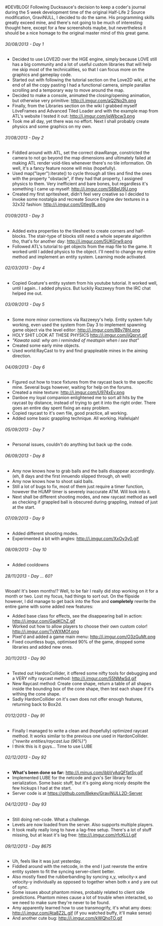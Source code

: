 #DEVBLOG!
Following Ducksauce's decision to keep a coder's journal during the 5 week development time of the original Half-Life 2 Source modification, GraviNULL, I decided to do the same. His programming skills greatly exceed mine, and there's not going to be much of interesting thought here, except for a few screenshots maybe, but nevertheless it should be a nice homage to the original master mind of this great game.

###### 30/08/2013 - Day 1
- Decided to use LOVE2D over the HGE engine, simply because LOVE still has a big community and a lot of useful custom libraries that will help me skip most of the technicalities, so that I can focus more on the graphics and gameplay code.
- Started out with following the tutorial section on the Love2D wiki, at the end of all the copy pasting I had a functional camera, simple parallax scrolling and a temporary way to move around the map.
- Decided to make a console, animated the closing/opening animation, but otherwise very primitive: http://i.imgur.com/aQ2No2h.png
- Finally, from the Libraries section on the wiki I grabbed myself LöveFrames and Advanced Tiled  Loader and with the example map from ATL's website I tested it out: http://i.imgur.com/jqWbcw3.png
- Took me all day, yet there was no effort. Next I shall probably create physics and some graphics on my own.

###### 31/08/2013 - Day 2
- Fiddled around with ATL, set the correct drawRange, constricted the camera to not go beyond the map dimensions and ultimately failed at making ATL render void-tiles whenever there's no tile information. Oh well, it's a fancy feature noone will miss (hopefully).
- Used map("layer"):iterate() to cycle through all tiles and find the ones with the property "obstacle", if they had that property, I assigned physics to them. Very inefficient and bare bones, but regardless it's something I came up myself: http://i.imgur.com/S88eU9U.png
- Created my first spritesheet, didn't feel very creative so I decided to invoke some nostalgia and recreate Source Engine dev textures in a 32x32 fashion: http://i.imgur.com/Gtleg9L.png

###### 01/09/2013 - Day 3
- Added extra properties to the tilesheet to create corners and half-blocks. The stair-type of blocks still need a whole seperate algorithm tho, that's for another day: http://i.imgur.com/5UKGrw9.png
- Followed ATL's tutorial to get objects from the map file to the game. It worked until I added physics to the object. I'll need to change my entire method and implement an entity system. Learning mode activated.

###### 02/03/2013 - Day 4
- Copied Goature's entity system from his youtube tutorial. It worked well, until I again.. I added physics. But luckily Razzeeyy from the IRC chat helped me out.

###### 03/09/2013 - Day 5
- Some more minor corrections via Razzeeyy's help. Entity system fully working, even used the system from Day 3 to implement spawning game object via the level editor: http://i.imgur.com/8Bv78hl.png
- HOLY SHIT LOOK AT THESE PHYSICS http://i.imgur.com/ijQprvt.gif
- *"Kawata said: why am i reminded of meatspin when i see that"*
- Created some early mine objects.
- Used world:RayCast to try and find grappleable mines in the aiming direction.

###### 04/09/2013 - Day 6
- Figured out how to trace fixtures from the raycast back to the specific mine. Several bugs however, waiting for help on the forums.
- Created a mine texture: http://i.imgur.com/U974xEv.png
- Danboe my loyal companion enlightened me to sort all hits by the raycast by distance, instead of trying to get it into the right order. There goes an entire day spent fixing an easy problem.
- Copied raycast to it's own file, good practice, all working.
- Added some basic grappling technique. All working. Hallelujah!

###### 05/09/2013 - Day 7
- Personal issues, couldn't do anything but back up the code.

###### 06/09/2013 - Day 8
- Amy now knows how to grab balls and the balls disappear accordingly. (eh, 8 days and the first innuendo slipped through, oh well)
- Amy now knows how to shoot said balls.
- Still a lot of bugs to fix, most of them just require a timer function, however the HUMP timer is severely inaccurate ATM. Will look into it.
- Next shall be different shooting modes, and new raycast method as well as checking if grappled ball is obscured during grappling, instead of just at the start.

###### 07/09/2013 - Day 9
- Added different shooting modes.	
- Experimented a bit with angles: http://i.imgur.com/XxOy3y0.gif

###### 08/09/2013 - Day 10
- Added cooldowns

###### 28/11/2013 - Day ... 60?
Wooah! It's been months!? Well, to be fair I really did stop working on it for a month or two. Lost my focus, had things to sort out. On the flipside however, I did manage to get back into the flow and **completely** rewrite the entire game with some added new features:
- Added base class for effects, see the disappearing ball in action: http://i.imgur.com/GadKChZ.gif
- Worked out how to allow players to choose their own custom color! http://i.imgur.com/TyWXMOf.png
- Pixel'd and added a game main menu: http://i.imgur.com/O3zGuMt.png
- Fixed countless bugs, optimised 90% of the game, dropped some libraries and added new ones.

###### 30/11/2013 - Day 90
- Tested out HardonCollider, it offered some nifty tools for debugging and a VERY nifty raycast method: http://i.imgur.com/55NMwSd.gif
- New Raycast method: Create cone shape, return a table of all shapes inside the bounding box of the cone shape, then test each shape if it's withing the cone shape.
- Sadly HardonCollider on it's own does not offer enough features, returning back to Box2d.

###### 01/12/2013 - Day 91
- Finally I managed to write a clean and (hopefully) optimized raycast method. It works similar to the previous one used in HardonCollider. (*"rewrite entities/raycast.lua (96%)"*)
- I think this is it guys... Time to use LUBE

###### 02/12/2013 - Day 92
- **What's been done so far:** http://i.minus.com/ibbVyAqQFfatSv.gif
- Implemented LUBE for the netcode and gvx's Ser library for serialization. Some basic stuff, but it's going along nicely despite the few hickups I had at the start.
- Server code is at https://github.com/Bekey/GraviNULL2D-Server

###### 04/12/2013 - Day 93
- Still doing net-code. What a challenge.
- Levels are now loaded from the server. Also supports multiple players.
- It took really really long to have a lag-free setup. There's a lot of stuff missing, but at least it's lag free: http://i.imgur.com/rfcKLLI.gif

###### 09/12/2013 - Day 8675
- Uh, feels like it was just yesterday.
- Fiddled around with the netcode, in the end I just rewrote the entire entity system to fit the syncing server-client better.
- Also mostly fixed the rubberbanding by syncing x,y, velocity-x and velocity-y individually as opposed to together when both x and y are out of sync.
- Some issues about phantom mines, probably related to client side predictions. Phantom mines cause a lot of trouble when interacted, so we need to make sure they're never to be found.
- Amy apparently learned how to use transmogrify, it's what amy does: http://i.imgur.com/Ata8Z2L.gif (if you watched buffy, it'll make sense)
- And another cute bug: http://i.imgur.com/kWQhoTO.gif
